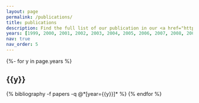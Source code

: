 ```yaml
---
layout: page
permalink: /publications/
title: publications
description: Find the full list of our publication in our <a href="https://scholar.google.ca/citations?hl=en&user=1HJ-KYMAAAAJ&view_op=list_works&sortby=pubdate" target="_blank"><u>Google Scholar</u></a> profile.
years: [1999, 2000, 2001, 2002, 2003, 2004, 2005, 2006, 2007, 2008, 2009, 2010, 2011, 2012, 2013, 2014, 2015, 2016, 2017, 2018, 2019, 2020, 2021, 2022]
nav: true
nav_order: 5
---
```

<!-- _pages/publications.md -->
<div class="publications">

{%- for y in page.years %}
  <h2 class="year">{{y}}</h2>
  {% bibliography -f papers -q @*[year={{y}}]* %}
{% endfor %}

</div>
